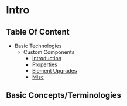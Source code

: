 # Intro

## Table Of Content

- Basic Technologies
  - Custom Components
    - [Introduction](/Basic-Technologies/Custom-Components/Intro.md)
    - [Properties](/Basic-Technologies/Custom-Components/Properties.md)
    - [Element Upgrades](/Basic-Technologies/Custom-Components/Element-upgrades.md)
    - [Misc](/Basic-Technologies/Custom-Components/Misc.md)

## Basic Concepts/Terminologies

